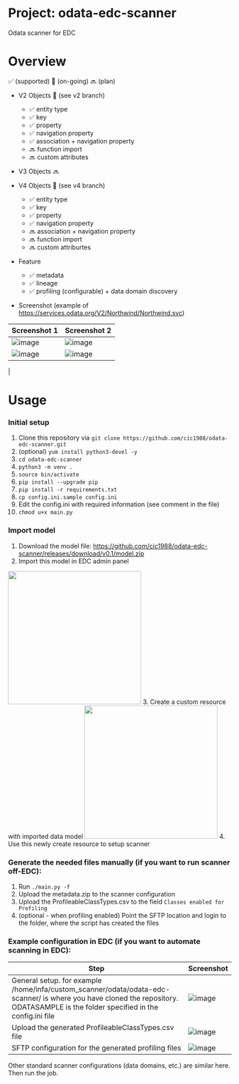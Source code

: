 # Project: odata-edc-scanner
Odata scanner for EDC

# Overview
:white_check_mark: (supported) :construction: (on-going) :soon: (plan)

* V2 Objects :construction: (see v2 branch)
  * :white_check_mark: entity type
  * :white_check_mark: key
  * :white_check_mark: property
  * :white_check_mark: navigation property
  * :white_check_mark: association + navigation property
  * :soon: function import
  * :soon: custom attributes

* V3 Objects :soon:

* V4 Objects :construction: (see v4 branch)
  * :white_check_mark: entity type
  * :white_check_mark: key
  * :white_check_mark: property
  * :white_check_mark: navigation property
  * :soon: association + navigation property
  * :soon: function import
  * :soon: custom attriburtes

* Feature
  * :white_check_mark: metadata
  * :white_check_mark: lineage
  * :white_check_mark: profiling (configurable) + data domain discovery
 
* Screenshot (example of https://services.odata.org/V2/Northwind/Northwind.svc)

| Screenshot 1 | Screenshot 2 |
| ------------- | ------------- |
| ![image](https://user-images.githubusercontent.com/7901026/147205262-58637155-00c9-41bf-ad11-818fd2b3a7ff.png)  | ![image](https://user-images.githubusercontent.com/7901026/147205341-829e5e96-c531-4e95-b54b-67c4eac0e8e9.png)  |
| ![image](https://user-images.githubusercontent.com/7901026/147205890-27703e97-e0a8-440d-90a4-80b819c67789.png)  | ![image](https://user-images.githubusercontent.com/7901026/147392282-99236022-79f6-4c44-b3ba-4ba683702e93.png)
|


# Usage
### Initial setup
1. Clone this repository via `git clone https://github.com/cic1988/odata-edc-scanner.git`
2. (optional) `yum install python3-devel -y`
3. `cd odata-edc-scanner`
4. `python3 -m venv . `
5. `source bin/activate`
6. `pip install --upgrade pip`
7. `pip install -r requirements.txt`
8. `cp config.ini.sample config.ini`
9. Edit the config.ini with required information (see comment in the file)
10. `chmod u+x main.py`

### Import model
1. Download the model file: https://github.com/cic1988/odata-edc-scanner/releases/download/v0.1/model.zip
2. Import this model in EDC admin panel
<img src="https://user-images.githubusercontent.com/7901026/148257997-6bade4ae-1dbf-4e95-baeb-37eaef226033.png" data-canonical-src="https://user-images.githubusercontent.com/7901026/148257997-6bade4ae-1dbf-4e95-baeb-37eaef226033.png" width="300" />
3. Create a custom resource with imported data model
<img src="https://user-images.githubusercontent.com/7901026/148259028-eccde493-adc9-4f35-a5f7-202d9a22e891.png" data-canonical-src="https://user-images.githubusercontent.com/7901026/148259028-eccde493-adc9-4f35-a5f7-202d9a22e891.png" width="300" />
4. Use this newly create resource to setup scanner

### Generate the needed files manually (if you want to run scanner off-EDC):
1. Run `./main.py -f`
2. Upload the metadata.zip to the scanner configuration
3. Upload the ProfileableClassTypes.csv to the field `Classes enabled for Profiling`
4. (optional - when profiling enabled) Point the SFTP location and login to the folder, where the script has created the files

### Example configuration in EDC (if you want to automate scanning in EDC):
| Step | Screenshot |
| ------------- | ------------- |
| General setup. for example /home/infa/custom_scanner/odata/odata-edc-scanner/ is where you have cloned the repository. ODATASAMPLE is the folder specified in the config.ini file | ![image](https://user-images.githubusercontent.com/7901026/147973934-017ab4f3-8e86-4cdc-b431-8b7d37421071.png) |
| Upload the generated ProfileableClassTypes.csv file | ![image](https://user-images.githubusercontent.com/7901026/147974373-f8695824-b5a1-405e-8ef7-89c466e0c1fa.png) |
| SFTP configuration for the generated profiling files | ![image](https://user-images.githubusercontent.com/7901026/147974477-c5ba95d0-364f-4602-851f-5114f04f9727.png)|

Other standard scanner configurations (data domains, etc.) are similar here. Then run the job.




